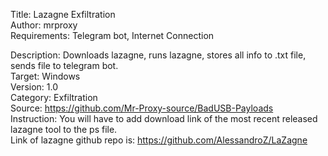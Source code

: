 Title: Lazagne Exfiltration<br>
Author:	mrproxy<br>
Requirements: Telegram bot, Internet Connection <br>

Description: Downloads lazagne, runs lazagne, stores all info to .txt file, sends file to telegram bot.<br>
Target:	Windows<br>
Version:	1.0<br>
Category:	Exfiltration<br>
Source: https://github.com/Mr-Proxy-source/BadUSB-Payloads<br>
Instruction: You will have to add download link of the most recent released lazagne tool to the ps file.<br>
Link of lazagne github repo is: https://github.com/AlessandroZ/LaZagne<br>
